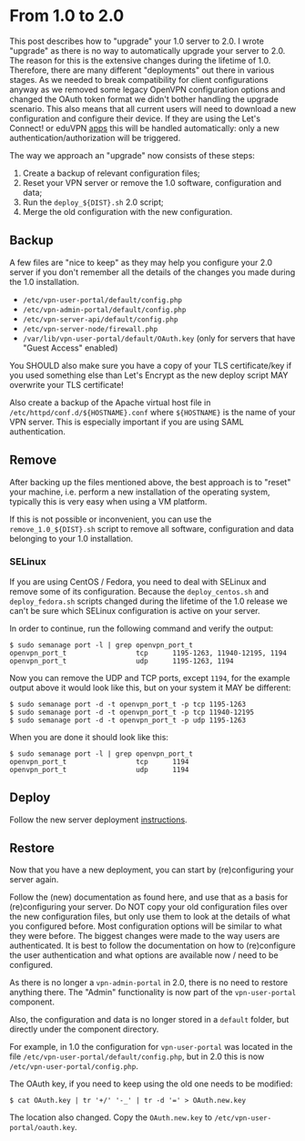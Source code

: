 # From 1.0 to 2.0

This post describes how to "upgrade" your 1.0 server to 2.0. I wrote "upgrade" 
as there is no way to automatically upgrade your server to 2.0. The reason for
this is the extensive changes during the lifetime of 1.0. Therefore, there are
many different "deployments" out there in various stages. As we needed to break 
compatibility for client configurations anyway as we removed some legacy 
OpenVPN configuration options and changed the OAuth token format we didn't 
bother handling the upgrade scenario. This also means that all current users
will need to download a new configuration and configure their device. If they
are using the Let's Connect! or eduVPN [apps](apps.html) this will be handled 
automatically: only a new authentication/authorization will be triggered.

The way we approach an "upgrade" now consists of these steps:

1. Create a backup of relevant configuration files;
2. Reset your VPN server or remove the 1.0 software, configuration and data;
3. Run the `deploy_${DIST}.sh` 2.0 script;
4. Merge the old configuration with the new configuration.

## Backup

A few files are "nice to keep" as they may help you configure your 2.0 server 
if you don't remember all the details of the changes you made during the 1.0
installation.

- `/etc/vpn-user-portal/default/config.php`
- `/etc/vpn-admin-portal/default/config.php`
- `/etc/vpn-server-api/default/config.php`
- `/etc/vpn-server-node/firewall.php`
- `/var/lib/vpn-user-portal/default/OAuth.key` (only for servers that have 
  "Guest Access" enabled)

You SHOULD also make sure you have a copy of your TLS certificate/key if you 
used something else than Let's Encrypt as the new deploy script MAY overwrite 
your TLS certificate!

Also create a backup of the Apache virtual host file in 
`/etc/httpd/conf.d/${HOSTNAME}.conf` where `${HOSTNAME}` is the name of your 
VPN server. This is especially important if you are using SAML authentication.

## Remove

After backing up the files mentioned above, the best approach is to "reset" 
your machine, i.e. perform a new installation of the operating system, 
typically this is very easy when using a VM platform.

If this is not possible or inconvenient, you can use the 
`remove_1.0_${DIST}.sh` script to remove all software, configuration and data 
belonging to your 1.0 installation.

### SELinux

If you are using CentOS / Fedora, you need to deal with SELinux and remove 
some of its configuration. Because the `deploy_centos.sh` and 
`deploy_fedora.sh` scripts changed during the lifetime of the 1.0 release we 
can't be sure which SELinux configuration is active on your server.

In order to continue, run the following command and verify the output:

    $ sudo semanage port -l | grep openvpn_port_t
    openvpn_port_t                 tcp      1195-1263, 11940-12195, 1194
    openvpn_port_t                 udp      1195-1263, 1194

Now you can remove the UDP and TCP ports, except `1194`, for the example 
output above it would look like this, but on your system it MAY be different:

    $ sudo semanage port -d -t openvpn_port_t -p tcp 1195-1263
    $ sudo semanage port -d -t openvpn_port_t -p tcp 11940-12195
    $ sudo semanage port -d -t openvpn_port_t -p udp 1195-1263

When you are done it should look like this:

    $ sudo semanage port -l | grep openvpn_port_t
    openvpn_port_t                 tcp      1194
    openvpn_port_t                 udp      1194

## Deploy

Follow the new server deployment 
[instructions](https://github.com/eduvpn/documentation/blob/master/README.md#deployment).

## Restore

Now that you have a new deployment, you can start by (re)configuring your 
server again. 

Follow the (new) documentation as found here, and use that as a basis for 
(re)configuring your server. Do NOT copy your old configuration files over the
new configuration files, but only use them to look at the details of what you
configured before. Most configuration options will be similar to what they 
were before. The biggest changes were made to the way users are authenticated. 
It is best to follow the documentation on how to (re)configure the user 
authentication and what options are available now / need to be configured.

As there is no longer a `vpn-admin-portal` in 2.0, there is no need to restore
anything there. The "Admin" functionality is now part of the `vpn-user-portal` 
component.

Also, the configuration and data is no longer stored in a `default` folder, but 
directly under the component directory. 

For example, in 1.0 the configuration for `vpn-user-portal` was located in the
file `/etc/vpn-user-portal/default/config.php`, but in 2.0 this is now 
`/etc/vpn-user-portal/config.php`.

The OAuth key, if you need to keep using the old one needs to be modified:

    $ cat OAuth.key | tr '+/' '-_' | tr -d '=' > OAuth.new.key

The location also changed. Copy the `OAuth.new.key` to 
`/etc/vpn-user-portal/oauth.key`.
